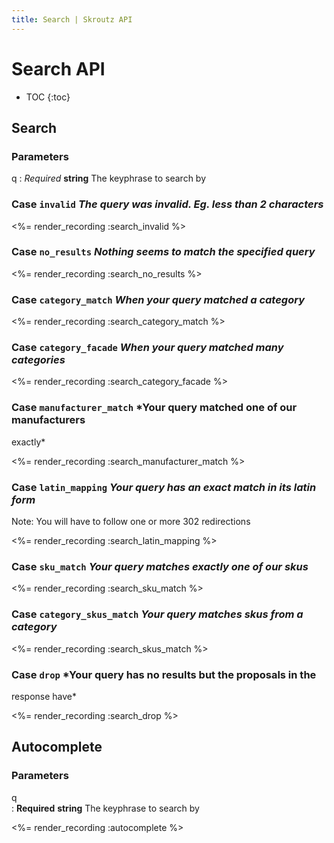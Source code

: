 ```yaml
---
title: Search | Skroutz API
---
```


# Search API

* TOC
{:toc}

## Search

### Parameters
q
: _Required_ **string** The keyphrase to search by

### Case `invalid` *The query was invalid. Eg. less than 2 characters*

<%= render_recording :search_invalid %>

### Case `no_results` *Nothing seems to match the specified query*

<%= render_recording :search_no_results %>

### Case `category_match` *When your query matched a category*


<%= render_recording :search_category_match %>

### Case `category_facade` *When your query matched many categories*

<%= render_recording :search_category_facade %>

### Case `manufacturer_match` *Your query matched one of our manufacturers
exactly*

<%= render_recording :search_manufacturer_match %>

### Case `latin_mapping` *Your query has an exact match in its latin form* 

Note: You will have to follow one or more 302 redirections

<%= render_recording :search_latin_mapping %>

### Case `sku_match` *Your query matches exactly one of our skus*

<%= render_recording :search_sku_match %>

### Case `category_skus_match` *Your query matches skus from a category*

<%= render_recording :search_skus_match %> 

### Case `drop` *Your query has no results but the proposals in the
response have*

<%= render_recording :search_drop %>

## Autocomplete


### Parameters
q  
: **Required** **string** The keyphrase to search by

<%= render_recording :autocomplete %>
